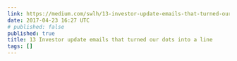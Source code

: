```yaml
---
link: https://medium.com/swlh/13-investor-update-emails-that-turned-our-dots-into-a-line-67505b4f5e41
date: 2017-04-23 16:27 UTC
# published: false
published: true
title: 13 Investor update emails that turned our dots into a line
tags: []
---
```



